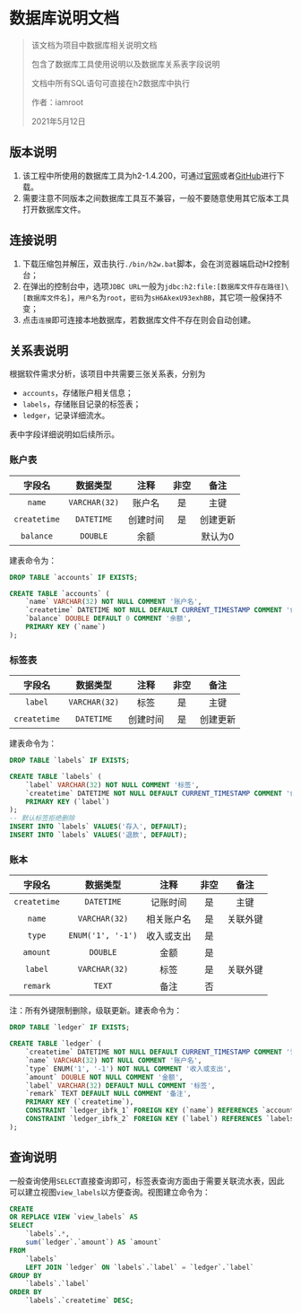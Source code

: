 # 数据库说明文档

> 该文档为项目中数据库相关说明文档
> 
> 包含了数据库工具使用说明以及数据库关系表字段说明
> 
> 文档中所有SQL语句可直接在h2数据库中执行
> 
> 作者：iamroot
> 
> 2021年5月12日

## 版本说明

1. 该工程中所使用的数据库工具为h2-1.4.200，可通过[官网](http://www.h2database.com/html/download.html)或者[GitHub](https://github.com/h2database/h2database)进行下载。
1. 需要注意不同版本之间数据库工具互不兼容，一般不要随意使用其它版本工具打开数据库文件。

## 连接说明

1. 下载压缩包并解压，双击执行`./bin/h2w.bat`脚本，会在浏览器端启动H2控制台；
1. 在弹出的控制台中，选项`JDBC URL`一般为`jdbc:h2:file:[数据库文件存在路径]\[数据库文件名]`，`用户名`为`root`，`密码`为`sH6AkexU93exhBB`，其它项一般保持不变；
1. 点击`连接`即可连接本地数据库，若数据库文件不存在则会自动创建。

## 关系表说明

根据软件需求分析，该项目中共需要三张关系表，分别为
- `accounts`，存储账户相关信息；
- `labels`，存储账目记录的标签表；
- `ledger`，记录详细流水。

表中字段详细说明如后续所示。

### 账户表

|    字段名    |   数据类型    |   注释   | 非空 |   备注   |
| :----------: | :-----------: | :------: | :--: | :------: |
|    `name`    | `VARCHAR(32)` |  账户名  |  是  |   主键   |
| `createtime` |  `DATETIME`   | 创建时间 |  是  | 创建更新 |
|  `balance`   |   `DOUBLE`    |   余额   |      | 默认为0  |

建表命令为：

```sql
DROP TABLE `accounts` IF EXISTS;

CREATE TABLE `accounts` (
    `name` VARCHAR(32) NOT NULL COMMENT '账户名',
    `createtime` DATETIME NOT NULL DEFAULT CURRENT_TIMESTAMP COMMENT '创建时间',
    `balance` DOUBLE DEFAULT 0 COMMENT '余额',
    PRIMARY KEY (`name`)
);
```

### 标签表

|    字段名    |   数据类型    |   注释   | 非空 |   备注   |
| :----------: | :-----------: | :------: | :--: | :------: |
|   `label`    | `VARCHAR(32)` |   标签   |  是  |   主键   |
| `createtime` |  `DATETIME`   | 创建时间 |  是  | 创建更新 |

建表命令为：

```sql
DROP TABLE `labels` IF EXISTS;

CREATE TABLE `labels` (
    `label` VARCHAR(32) NOT NULL COMMENT '标签',
    `createtime` DATETIME NOT NULL DEFAULT CURRENT_TIMESTAMP COMMENT '创建时间',
    PRIMARY KEY (`label`)
);
-- 默认标签拒绝删除
INSERT INTO `labels` VALUES('存入', DEFAULT);
INSERT INTO `labels` VALUES('退款', DEFAULT);
```

### 账本

|    字段名    |     数据类型      |    注释    | 非空 |   备注   |
| :----------: | :---------------: | :--------: | :--: | :------: |
| `createtime` |    `DATETIME`     |  记账时间  |  是  |   主键   |
|    `name`    |   `VARCHAR(32)`   | 相关账户名 |  是  | 关联外键 |
|    `type`    | `ENUM('1', '-1')` | 收入或支出 |  是  |          |
|   `amount`   |     `DOUBLE`      |    金额    |  是  |          |
|   `label`    |   `VARCHAR(32)`   |    标签    |  是  | 关联外键 |
|   `remark`   |      `TEXT`       |    备注    |  否  |          |

注：所有外键限制删除，级联更新。建表命令为：

```sql
DROP TABLE `ledger` IF EXISTS;

CREATE TABLE `ledger` (
    `createtime` DATETIME NOT NULL DEFAULT CURRENT_TIMESTAMP COMMENT '记账时间',
    `name` VARCHAR(32) NOT NULL COMMENT '账户名',
    `type` ENUM('1', '-1') NOT NULL COMMENT '收入或支出',
    `amount` DOUBLE NOT NULL COMMENT '金额',
    `label` VARCHAR(32) DEFAULT NULL COMMENT '标签',
    `remark` TEXT DEFAULT NULL COMMENT '备注',
    PRIMARY KEY (`createtime`),
    CONSTRAINT `ledger_ibfk_1` FOREIGN KEY (`name`) REFERENCES `accounts` (`name`) ON DELETE RESTRICT ON UPDATE CASCADE,
    CONSTRAINT `ledger_ibfk_2` FOREIGN KEY (`label`) REFERENCES `labels` (`label`) ON DELETE RESTRICT ON UPDATE CASCADE
);
```

## 查询说明

一般查询使用`SELECT`直接查询即可，标签表查询方面由于需要关联流水表，因此可以建立视图`view_labels`以方便查询。视图建立命令为：

```sql
CREATE
OR REPLACE VIEW `view_labels` AS
SELECT
    `labels`.*,
    sum(`ledger`.`amount`) AS `amount`
FROM
    `labels`
    LEFT JOIN `ledger` ON `labels`.`label` = `ledger`.`label`
GROUP BY
    `labels`.`label`
ORDER BY
    `labels`.`createtime` DESC;
```